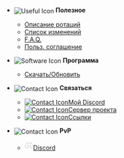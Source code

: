 - <img src="ru-ru/_media/icons/useful.png" alt="Useful Icon" style="vertical-align: middle;"> **Полезное**
  - [Описание ротаций](ru-ru/useful/profile.md)  
  - [Список изменений](ru-ru/useful/changelog.md)
  - [F.A.Q.](ru-ru/useful/faq.md)
  - [Польз. соглашение](ru-ru/useful/terms.md)

- <img src="ru-ru/_media/icons/soft.png" alt="Software Icon" style="vertical-align: middle;"> **Программа**
  - [Скачать/Обновить](ru-ru/download.md)

- <img src="ru-ru/_media/icons/contact.png" alt="Contact Icon" style="vertical-align: middle;"> **Связаться**
  - <a href="https://discord.com/users/250267265285488641">
	<img src="ru-ru/_media/icons/discord.png" alt="Contact Icon">Мой Discord</a>
  - <a href="https://discord.gg/xBFKJc6QRr">
	<img src="ru-ru/_media/icons/server.png" alt="Contact Icon">Сервер проекта</a>
  - <a href="https://allmylinks.com/darhanger">
	<img src="ru-ru/_media/icons/link.png" alt="Contact Icon">Ccылки</a>

- <img src="ru-ru/_media/icons/pvp.png" alt="Contact Icon" style="vertical-align: middle;"> **PvP**
  - <a href="https://discord.com/users/649003031391633438">
	<img src="_media/icons/discord.png" alt="Contact Icon">Discord</a>	